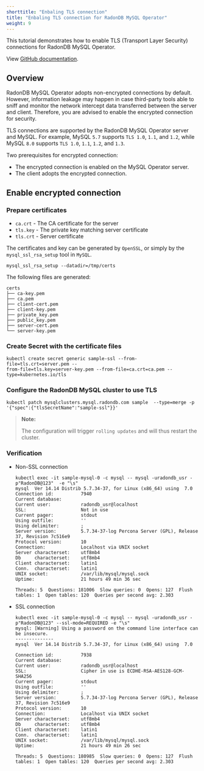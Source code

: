 ```yaml
---
shorttitle: "Enbaling TLS connection"
title: "Enbaling TLS connection for RadonDB MySQL Operator"
weight: 9
---
```


This tutorial demonstrates how to enable TLS (Transport Layer Security) connections for RadonDB MySQL Operator.

View [GitHub documentation](https://github.com/radondb/radondb-mysql-kubernetes/blob/main/docs/en-us/how_to_use_tls.md).

## Overview

RadonDB MySQL Operator adopts non-encrypted connections by default. However, information leakage may happen in case third-party tools able to sniff and monitor the network intercept data transferred between the server and client. Therefore, you are advised to enable the encrypted connection for security.

TLS connections are supported by the RadonDB MySQL Operator server and MySQL. For example, MySQL `5.7` supports `TLS 1.0`, `1.1`, and `1.2`, while MySQL `8.0` supports `TLS 1.0`, `1.1`, `1.2`, and `1.3`.

Two prerequisites for encrypted connection:

* The encrypted connection is enabled on the MySQL Operator server.
* The client adopts the encrypted connection.

## Enable encrypted connection

### Prepare certificates

* `ca.crt` - The CA certificate for the server
* `tls.key` - The private key matching server certificate
* `tls.crt` - Server certificate

The certificates and key can be generated by `OpenSSL`, or simply by the `mysql_ssl_rsa_setup` tool in `MySQL`.

```shell
mysql_ssl_rsa_setup --datadir=/tmp/certs
```

The following files are generated:

```shell
certs
├── ca-key.pem
├── ca.pem
├── client-cert.pem
├── client-key.pem
├── private_key.pem
├── public_key.pem
├── server-cert.pem
└── server-key.pem
```

### Create Secret with the certificate files

```shell
kubectl create secret generic sample-ssl --from-file=tls.crt=server.pem --
from-file=tls.key=server-key.pem --from-file=ca.crt=ca.pem --
type=kubernetes.io/tls
```

### Configure the RadonDB MySQL cluster to use TLS

```shell
kubectl patch mysqlclusters.mysql.radondb.com sample  --type=merge -p '{"spec":{"tlsSecretName":"sample-ssl"}}'
```

> **Note:**
> 
> The configuration will trigger `rolling updates` and will thus restart the cluster.

### Verification

* Non-SSL connection

  ```shell
  kubectl exec -it sample-mysql-0 -c mysql -- mysql -uradondb_usr -p"RadonDB@123"  -e "\s"
  mysql  Ver 14.14 Distrib 5.7.34-37, for Linux (x86_64) using  7.0
  Connection id:          7940
  Current database:
  Current user:           radondb_usr@localhost
  SSL:                    Not in use
  Current pager:          stdout
  Using outfile:          ''
  Using delimiter:        ;
  Server version:         5.7.34-37-log Percona Server (GPL), Release 37, Revision 7c516e9
  Protocol version:       10
  Connection:             Localhost via UNIX socket
  Server characterset:    utf8mb4
  Db     characterset:    utf8mb4
  Client characterset:    latin1
  Conn.  characterset:    latin1
  UNIX socket:            /var/lib/mysql/mysql.sock
  Uptime:                 21 hours 49 min 36 sec
  
  Threads: 5  Questions: 181006  Slow queries: 0  Opens: 127  Flush tables: 1  Open tables: 120  Queries per second avg: 2.303
  ```

* SSL connection

    ```shell
    kubectl exec -it sample-mysql-0 -c mysql -- mysql -uradondb_usr -p"RadonDB@123" --ssl-mode=REQUIRED -e "\s"
    mysql: [Warning] Using a password on the command line interface can be insecure.
    --------------
    mysql  Ver 14.14 Distrib 5.7.34-37, for Linux (x86_64) using  7.0

    Connection id:          7938
    Current database:
    Current user:           radondb_usr@localhost
    SSL:                    Cipher in use is ECDHE-RSA-AES128-GCM-SHA256
    Current pager:          stdout
    Using outfile:          ''
    Using delimiter:        ;
    Server version:         5.7.34-37-log Percona Server (GPL), Release 37, Revision 7c516e9
    Protocol version:       10
    Connection:             Localhost via UNIX socket
    Server characterset:    utf8mb4
    Db     characterset:    utf8mb4
    Client characterset:    latin1
    Conn.  characterset:    latin1
    UNIX socket:            /var/lib/mysql/mysql.sock
    Uptime:                 21 hours 49 min 26 sec

    Threads: 5  Questions: 180985  Slow queries: 0  Opens: 127  Flush tables: 1  Open tables: 120  Queries per second avg: 2.303
    ```